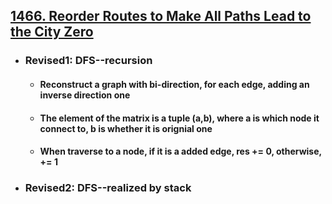 ## [1466. Reorder Routes to Make All Paths Lead to the City Zero](https://leetcode.cn/problems/reorder-routes-to-make-all-paths-lead-to-the-city-zero/?envType=study-plan-v2&envId=leetcode-75.)
- ### Revised1: DFS--recursion
  - #### Reconstruct a graph with bi-direction, for each edge, adding an inverse direction one
  - #### The element of the matrix is a tuple (a,b), where a is which node it connect to, b is whether it is orignial one
  - #### When traverse to a node, if it is a added edge, res += 0, otherwise, += 1
- ### Revised2: DFS--realized by stack

